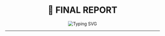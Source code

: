 <div align="center">

# 🎯 FINAL REPORT

<img src="https://readme-typing-svg.herokuapp.com?font=Fira+Code&size=22&pause=1000&color=36BCF7&center=true&vCenter=true&width=435&lines=📊+RAPPORT+FINAL+📊;✅+PROJET+TERMINÉ+✅" alt="Typing SVG" />

---

</div>
